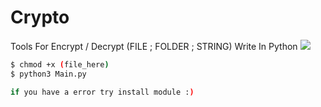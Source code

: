 # Crypto
Tools For Encrypt / Decrypt (FILE ; FOLDER ; STRING) Write In Python
![](https://external-content.duckduckgo.com/iu/?u=http%3A%2F%2Fcdn.1001freedownloads.com%2Fvector%2Fthumb%2F71900%2FEncrypted_file.png&f=1&nofb=1)

```bash
$ chmod +x (file_here)
$ python3 Main.py

if you have a error try install module :)
```

